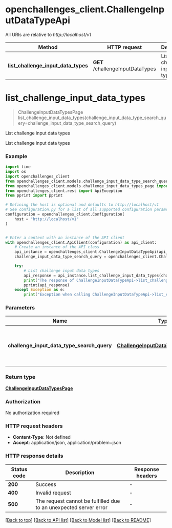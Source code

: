 # openchallenges_client.ChallengeInputDataTypeApi

All URIs are relative to *http://localhost/v1*

Method | HTTP request | Description
------------- | ------------- | -------------
[**list_challenge_input_data_types**](ChallengeInputDataTypeApi.md#list_challenge_input_data_types) | **GET** /challengeInputDataTypes | List challenge input data types


# **list_challenge_input_data_types**
> ChallengeInputDataTypesPage list_challenge_input_data_types(challenge_input_data_type_search_query=challenge_input_data_type_search_query)

List challenge input data types

List challenge input data types

### Example

```python
import time
import os
import openchallenges_client
from openchallenges_client.models.challenge_input_data_type_search_query import ChallengeInputDataTypeSearchQuery
from openchallenges_client.models.challenge_input_data_types_page import ChallengeInputDataTypesPage
from openchallenges_client.rest import ApiException
from pprint import pprint

# Defining the host is optional and defaults to http://localhost/v1
# See configuration.py for a list of all supported configuration parameters.
configuration = openchallenges_client.Configuration(
    host = "http://localhost/v1"
)


# Enter a context with an instance of the API client
with openchallenges_client.ApiClient(configuration) as api_client:
    # Create an instance of the API class
    api_instance = openchallenges_client.ChallengeInputDataTypeApi(api_client)
    challenge_input_data_type_search_query = openchallenges_client.ChallengeInputDataTypeSearchQuery() # ChallengeInputDataTypeSearchQuery | The search query used to find challenge input data types. (optional)

    try:
        # List challenge input data types
        api_response = api_instance.list_challenge_input_data_types(challenge_input_data_type_search_query=challenge_input_data_type_search_query)
        print("The response of ChallengeInputDataTypeApi->list_challenge_input_data_types:\n")
        pprint(api_response)
    except Exception as e:
        print("Exception when calling ChallengeInputDataTypeApi->list_challenge_input_data_types: %s\n" % e)
```



### Parameters

Name | Type | Description  | Notes
------------- | ------------- | ------------- | -------------
 **challenge_input_data_type_search_query** | [**ChallengeInputDataTypeSearchQuery**](.md)| The search query used to find challenge input data types. | [optional] 

### Return type

[**ChallengeInputDataTypesPage**](ChallengeInputDataTypesPage.md)

### Authorization

No authorization required

### HTTP request headers

 - **Content-Type**: Not defined
 - **Accept**: application/json, application/problem+json

### HTTP response details
| Status code | Description | Response headers |
|-------------|-------------|------------------|
**200** | Success |  -  |
**400** | Invalid request |  -  |
**500** | The request cannot be fulfilled due to an unexpected server error |  -  |

[[Back to top]](#) [[Back to API list]](../README.md#documentation-for-api-endpoints) [[Back to Model list]](../README.md#documentation-for-models) [[Back to README]](../README.md)

